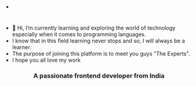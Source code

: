 

-  <h1 align="center">
- 👋 Hi, I’m currently learning and exploring the world of technology especially when it comes to programming languages.
-  I know that in this field learning never stops and so, I will always be a learner.
-  The purpose of joining this platform is to meet you guys "The Experts".
-  I hope you all love my work</h1>
<h3 align="center">A passionate frontend developer from India</h3>


